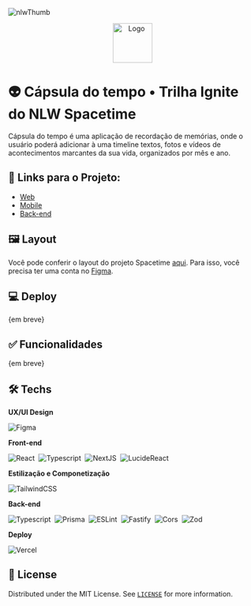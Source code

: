 <!-- PROJECT LOGO -->
 ![nlwThumb](https://github.com/marioantonio340/rocketseat-projects/assets/43358964/e72ba977-b68e-479c-8168-551e8b1a603c)


  <div align="center">
    <img src="https://github.com/marioantonio340/rocketseat-projects/assets/43358964/f967ae2a-30ce-4c3d-b099-445afcf5fece" alt="Logo" width="auto" height="80">
  </div>


# 👽 Cápsula do tempo • Trilha Ignite do NLW Spacetime

Cápsula do tempo é uma aplicação de recordação de memórias, onde o usuário poderá adicionar à uma timeline textos, fotos e vídeos de acontecimentos marcantes da sua vida, organizados por mês e ano.

## 🔗 Links para o Projeto:
- [Web](https://github.com/marioantonio340/rocketseat-projects/tree/develop/nlwSpacetime/web)
- [Mobile](https://github.com/marioantonio340/rocketseat-projects/tree/develop/nlwSpacetime/mobile)
- [Back-end](https://github.com/marioantonio340/rocketseat-projects/tree/develop/nlwSpacetime/server)
  
## 🖼️ Layout

Você pode conferir o layout do projeto Spacetime [aqui](https://www.figma.com/file/hnt24wqXoYNH8G8I3fqKhc/C%C3%A1psula-do-tempo-%E2%80%A2-Trilha-Ignite-(Community)?type=design&node-id=206%3A201&t=tEuxpsHyGdChCX6q-1). Para isso, você precisa ter uma conta no [Figma](http://figma.com).

## 💻 Deploy

{em breve}

<!-- 
Você pode conferir o funcionamento do projeto por [aqui](https://). 
-->

## ✅ Funcionalidades

{em breve}
<!-- 
- [ ]
- [ ] 
-->
## 🛠️ Techs

**UX/UI Design**

![Figma](https://img.shields.io/badge/Figma-2D2C2A?style=for-the-badge&logo=figma)&nbsp;

**Front-end**

![React](https://img.shields.io/badge/-React-2D2C2A?style=for-the-badge&logo=react)&nbsp;
![Typescript](https://img.shields.io/badge/-Typescript-2D2C2A?style=for-the-badge&logo=typescript)&nbsp;
![NextJS](https://img.shields.io/badge/-next.js-2D2C2A?style=for-the-badge&logo=next.js)&nbsp;
![LucideReact](https://img.shields.io/badge/-lucidereact-2D2C2A?style=for-the-badge&logo=lucidereact)&nbsp;

**Estilização e Componetização**

![TailwindCSS](https://img.shields.io/badge/-tailwindcss-2D2C2A?style=for-the-badge&logo=tailwindcss)&nbsp;

**Back-end**

![Typescript](https://img.shields.io/badge/-Typescript-2D2C2A?style=for-the-badge&logo=typescript)&nbsp;
![Prisma](https://img.shields.io/badge/prisma-2D2C2A?style=for-the-badge&logo=prisma&logoColor=white)&nbsp;
![ESLint](https://img.shields.io/badge/eslint-2D2C2A?style=for-the-badge&logo=eslint&logoColor=white)&nbsp;
![Fastify](https://img.shields.io/badge/fastify-2D2C2A?style=for-the-badge&logo=fastify&logoColor=white)&nbsp;
![Cors](https://img.shields.io/badge/-cors-2D2C2A?style=for-the-badge&logo=cors)&nbsp;
![Zod](https://img.shields.io/badge/-zod-2D2C2A?style=for-the-badge&logo=zod)&nbsp;

<!-- **Outras techs** -->

**Deploy**

![Vercel](https://img.shields.io/badge/Vercel-2D2C2A?style=for-the-badge&logo=vercel)&nbsp;


## 📃 License
Distributed under the MIT License. See [`LICENSE`](https://github.com/marioantonio340/rocketseat-projects/blob/main/LICENSE) for more information.